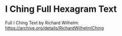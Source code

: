 # I Ching Full Hexagram Text

Full I Ching Text by Richard Wilhelm: https://archive.org/details/RichardWilhelmIChing
